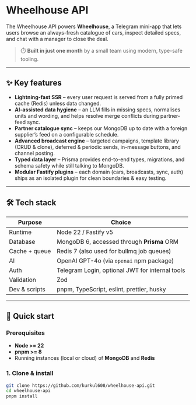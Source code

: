 # Wheelhouse API

The Wheelhouse API powers **Wheelhouse**, a Telegram mini-app that lets users browse an always-fresh catalogue of cars, inspect detailed specs, and chat with a manager to close the deal.

> ⏱️ **Built in just one month** by a small team using modern, type-safe tooling.

---

## ✨ Key features

* **Lightning-fast SSR** – every user request is served from a fully primed cache (Redis) unless data changed.
* **AI-assisted data hygiene** – an LLM fills in missing specs, normalises units and wording, and helps resolve merge conflicts during partner-feed sync.
* **Partner catalogue sync** – keeps our MongoDB up to date with a foreign supplier’s feed on a configurable schedule.
* **Advanced broadcast engine** – targeted campaigns, template library (CRUD & clone), deferred & periodic sends, in-message buttons, and channel posting.
* **Typed data layer** – Prisma provides end-to-end types, migrations, and schema safety while still talking to MongoDB.
* **Modular Fastify plugins** – each domain (cars, broadcasts, sync, auth) ships as an isolated plugin for clean boundaries & easy testing.

---

## 🛠️ Tech stack

| Purpose | Choice                                          |
|---------|-------------------------------------------------|
| Runtime | Node 22 / Fastify v5                            |
| Database | MongoDB 6, accessed through **Prisma** ORM      |
| Cache + queue | Redis 7 (also used for bullmq job queues)       |
| AI | OpenAI GPT-4o (via `openai` npm package)        |
| Auth | Telegram Login, optional JWT for internal tools |
| Validation | Zod                                             |
| Dev & scripts | pnpm, TypeScript, eslint, prettier, husky       |

---

## 🚀 Quick start

### Prerequisites

* **Node >= 22**
* **pnpm >= 8**
* Running instances (local or cloud) of **MongoDB** and **Redis**

### 1. Clone & install

```bash
git clone https://github.com/kurkul608/wheelhouse-api.git
cd wheelhouse-api
pnpm install
